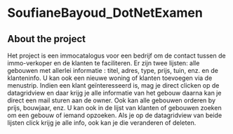 # SoufianeBayoud_DotNetExamen
## About the project
Het project is een immocatalogus voor een bedrijf om de contact tussen de immo-verkoper en de klanten te faciliteren.
Er zijn twee lijsten: alle gebouwen met allerlei informatie : titel, adres, type, prijs, tuin, enz. en de klanteninfo. 
U kan ook een nieuwe woning of klanten toevoegen via de menustrip.
Indien een klant geïnteresseerd is, mag je direct clicken op de datagridview en daar krijg je alle informatie van het gebouw daarna kan je direct een mail 
sturen aan de owner. Ook kan alle gebouwen orderen by prijs, bouwjaar, enz. U kan ook in de lijst van klanten of gebouwen zoeken om een gebouw of iemand opzoeken. 
Als je op de datagridview van beide lijsten click krijg je alle info, ook kan je die veranderen of deleten. 

